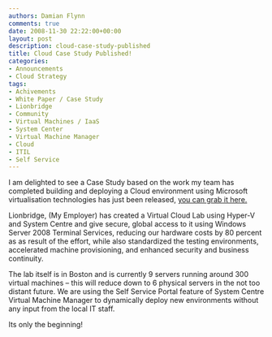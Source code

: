 ```yaml
---
authors: Damian Flynn
comments: true
date: 2008-11-30 22:22:00+00:00
layout: post
description: cloud-case-study-published
title: Cloud Case Study Published!
categories:
- Announcements
- Cloud Strategy
tags:
- Achivements
- White Paper / Case Study
- Lionbridge
- Community
- Virtual Machines / IaaS
- System Center
- Virtual Machine Manager
- Cloud
- ITIL
- Self Service
---
```



I am delighted to see a Case Study based on the work my team has completed building and deploying a Cloud environment using Microsoft virtualisation technologies has just been released, [you can grab it here.](http://www.microsoft.com/casestudies/casestudy.aspx?casestudyid=4000003267)

Lionbridge, (My Employer) has created a Virtual Cloud Lab using Hyper-V and System Centre and give secure, global access to it using Windows Server 2008 Terminal Services, reducing our hardware costs by 80 percent as as result of the effort, while also standardized the testing environments, accelerated machine provisioning, and enhanced security and business continuity.

The lab itself is in Boston and is currently 9 servers running around 300 virtual machines – this will reduce down to 6 physical servers in the not too distant future. We are using the Self Service Portal feature of System Centre Virtual Machine Manager to dynamically deploy new environments without any input from the local IT staff.

Its only the beginning!
